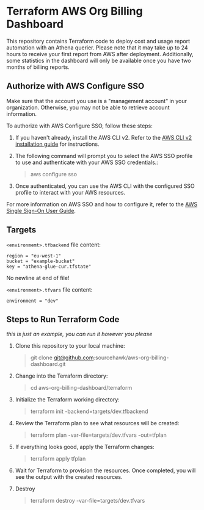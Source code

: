 # Terraform AWS Org Billing Dashboard

This repository contains Terraform code to deploy cost and usage report automation with an Athena querier. Please note that it may take up to 24 hours to receive your first report from AWS after deployment. Additionally, some statistics in the dashboard will only be available once you have two months of billing reports.

## Authorize with AWS Configure SSO

Make sure that the account you use is a "management account" in your organization. Otherwise, you may not be able to retrieve account information.

To authorize with AWS Configure SSO, follow these steps:

1. If you haven't already, install the AWS CLI v2. Refer to the [AWS CLI v2 installation guide](https://docs.aws.amazon.com/cli/latest/userguide/install-cliv2.html) for instructions.

2. The following command will prompt you to select the AWS SSO profile to use and authenticate with your AWS SSO credentials.:

   > aws configure sso

3. Once authenticated, you can use the AWS CLI with the configured SSO profile to interact with your AWS resources.

For more information on AWS SSO and how to configure it, refer to the [AWS Single Sign-On User Guide](https://docs.aws.amazon.com/singlesignon/latest/userguide/what-is.html).

## Targets

`<environmemt>.tfbackend` file content:

```
region = "eu-west-1"
bucket = "example-bucket"
key = "athena-glue-cur.tfstate"
```

No newline at end of file!

`<environment>.tfvars` file content:

```hcl
environment = "dev"
```

## Steps to Run Terraform Code

_this is just an example, you can run it however you please_

1. Clone this repository to your local machine:

   > git clone git@github.com:sourcehawk/aws-org-billing-dashboard.git

2. Change into the Terraform directory:

   > cd aws-org-billing-dashboard/terraform

3. Initialize the Terraform working directory:

   > terraform init -backend=targets/dev.tfbackend

4. Review the Terraform plan to see what resources will be created:

   > terraform plan -var-file=targets/dev.tfvars -out=tfplan

5. If everything looks good, apply the Terraform changes:

   > terraform apply tfplan

6. Wait for Terraform to provision the resources. Once completed, you will see the output with the created resources.

7. Destroy

   > terraform destroy -var-file=targets/dev.tfvars
